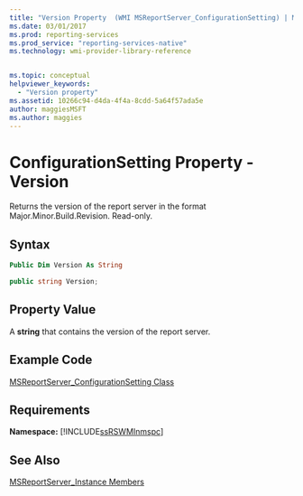 ```yaml
---
title: "Version Property  (WMI MSReportServer_ConfigurationSetting) | Microsoft Docs"
ms.date: 03/01/2017
ms.prod: reporting-services
ms.prod_service: "reporting-services-native"
ms.technology: wmi-provider-library-reference


ms.topic: conceptual
helpviewer_keywords: 
  - "Version property"
ms.assetid: 10266c94-d4da-4f4a-8cdd-5a64f57ada5e
author: maggiesMSFT
ms.author: maggies
---
```

# ConfigurationSetting Property - Version
  Returns the version of the report server in the format Major.Minor.Build.Revision. Read-only.  
  
## Syntax  
  
```vb  
Public Dim Version As String  
```  
  
```csharp  
public string Version;  
```  
  
## Property Value  
 A **string** that contains the version of the report server.  
  
## Example Code  
 [MSReportServer_ConfigurationSetting Class](../../reporting-services/wmi-provider-library-reference/msreportserver-configurationsetting-class.md)  
  
## Requirements  
 **Namespace:** [!INCLUDE[ssRSWMInmspc](../../includes/ssrswminmspc-md.md)]  
  
## See Also  
 [MSReportServer_Instance Members](../../reporting-services/wmi-provider-library-reference/msreportserver-instance-members.md)  
  
  
